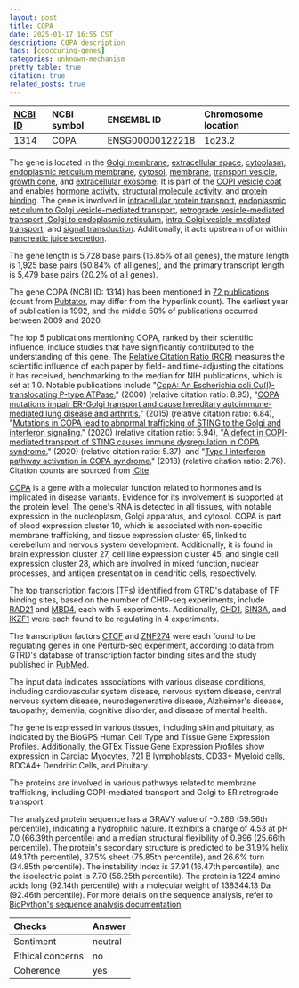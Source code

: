 ```yaml
---
layout: post
title: COPA
date: 2025-01-17 16:55 CST
description: COPA description
tags: [cooccuring-genes]
categories: unknown-mechanism
pretty_table: true
citation: true
related_posts: true
---
```




| [NCBI ID](https://www.ncbi.nlm.nih.gov/gene/1314) | NCBI symbol | ENSEMBL ID | Chromosome location |
| :-------- | :------- | :-------- | :------- |
| 1314  | COPA | ENSG00000122218 | 1q23.2 |



The gene is located in the [Golgi membrane](https://amigo.geneontology.org/amigo/term/GO:0000139), [extracellular space](https://amigo.geneontology.org/amigo/term/GO:0005615), [cytoplasm](https://amigo.geneontology.org/amigo/term/GO:0005737), [endoplasmic reticulum membrane](https://amigo.geneontology.org/amigo/term/GO:0005789), [cytosol](https://amigo.geneontology.org/amigo/term/GO:0005829), [membrane](https://amigo.geneontology.org/amigo/term/GO:0016020), [transport vesicle](https://amigo.geneontology.org/amigo/term/GO:0030133), [growth cone](https://amigo.geneontology.org/amigo/term/GO:0030426), and [extracellular exosome](https://amigo.geneontology.org/amigo/term/GO:0070062). It is part of the [COPI vesicle coat](https://amigo.geneontology.org/amigo/term/GO:0030126) and enables [hormone activity](https://amigo.geneontology.org/amigo/term/GO:0005179), [structural molecule activity](https://amigo.geneontology.org/amigo/term/GO:0005198), and [protein binding](https://amigo.geneontology.org/amigo/term/GO:0005515). The gene is involved in [intracellular protein transport](https://amigo.geneontology.org/amigo/term/GO:0006886), [endoplasmic reticulum to Golgi vesicle-mediated transport](https://amigo.geneontology.org/amigo/term/GO:0006888), [retrograde vesicle-mediated transport, Golgi to endoplasmic reticulum](https://amigo.geneontology.org/amigo/term/GO:0006890), [intra-Golgi vesicle-mediated transport](https://amigo.geneontology.org/amigo/term/GO:0006891), and [signal transduction](https://amigo.geneontology.org/amigo/term/GO:0007165). Additionally, it acts upstream of or within [pancreatic juice secretion](https://amigo.geneontology.org/amigo/term/GO:0030157).


The gene length is 5,728 base pairs (15.85% of all genes), the mature length is 1,925 base pairs (50.84% of all genes), and the primary transcript length is 5,479 base pairs (20.2% of all genes).


The gene COPA (NCBI ID: 1314) has been mentioned in [72 publications](https://pubmed.ncbi.nlm.nih.gov/?term=%22COPA%22) (count from [Pubtator](https://academic.oup.com/nar/article/47/W1/W587/5494727), may differ from the hyperlink count). The earliest year of publication is 1992, and the middle 50% of publications occurred between 2009 and 2020.


The top 5 publications mentioning COPA, ranked by their scientific influence, include studies that have significantly contributed to the understanding of this gene. The [Relative Citation Ratio (RCR)](https://journals.plos.org/plosbiology/article?id=10.1371/journal.pbio.1002541) measures the scientific influence of each paper by field- and time-adjusting the citations it has received, benchmarking to the median for NIH publications, which is set at 1.0. Notable publications include "[CopA: An Escherichia coli Cu(I)-translocating P-type ATPase.](https://pubmed.ncbi.nlm.nih.gov/10639134)" (2000) (relative citation ratio: 8.95), "[COPA mutations impair ER-Golgi transport and cause hereditary autoimmune-mediated lung disease and arthritis.](https://pubmed.ncbi.nlm.nih.gov/25894502)" (2015) (relative citation ratio: 6.84), "[Mutations in COPA lead to abnormal trafficking of STING to the Golgi and interferon signaling.](https://pubmed.ncbi.nlm.nih.gov/32725128)" (2020) (relative citation ratio: 5.94), "[A defect in COPI-mediated transport of STING causes immune dysregulation in COPA syndrome.](https://pubmed.ncbi.nlm.nih.gov/32725126)" (2020) (relative citation ratio: 5.37), and "[Type I interferon pathway activation in COPA syndrome.](https://pubmed.ncbi.nlm.nih.gov/29030294)" (2018) (relative citation ratio: 2.76). Citation counts are sourced from [iCite](https://icite.od.nih.gov).


[COPA](https://www.proteinatlas.org/ENSG00000122218-COPA) is a gene with a molecular function related to hormones and is implicated in disease variants. Evidence for its involvement is supported at the protein level. The gene's RNA is detected in all tissues, with notable expression in the nucleoplasm, Golgi apparatus, and cytosol. COPA is part of blood expression cluster 10, which is associated with non-specific membrane trafficking, and tissue expression cluster 65, linked to cerebellum and nervous system development. Additionally, it is found in brain expression cluster 27, cell line expression cluster 45, and single cell expression cluster 28, which are involved in mixed function, nuclear processes, and antigen presentation in dendritic cells, respectively.


The top transcription factors (TFs) identified from GTRD's database of TF binding sites, based on the number of CHIP-seq experiments, include [RAD21](https://www.ncbi.nlm.nih.gov/gene/5885) and [MBD4](https://www.ncbi.nlm.nih.gov/gene/8930), each with 5 experiments. Additionally, [CHD1](https://www.ncbi.nlm.nih.gov/gene/1105), [SIN3A](https://www.ncbi.nlm.nih.gov/gene/25942), and [IKZF1](https://www.ncbi.nlm.nih.gov/gene/10320) were each found to be regulating in 4 experiments.


The transcription factors [CTCF](https://www.ncbi.nlm.nih.gov/gene/8243) and [ZNF274](https://www.ncbi.nlm.nih.gov/gene/9968) were each found to be regulating genes in one Perturb-seq experiment, according to data from GTRD's database of transcription factor binding sites and the study published in [PubMed](https://pubmed.ncbi.nlm.nih.gov/35688146/).


The input data indicates associations with various disease conditions, including cardiovascular system disease, nervous system disease, central nervous system disease, neurodegenerative disease, Alzheimer's disease, tauopathy, dementia, cognitive disorder, and disease of mental health.



The gene is expressed in various tissues, including skin and pituitary, as indicated by the BioGPS Human Cell Type and Tissue Gene Expression Profiles. Additionally, the GTEx Tissue Gene Expression Profiles show expression in Cardiac Myocytes, 721 B lymphoblasts, CD33+ Myeloid cells, BDCA4+ Dendritic Cells, and Pituitary.


The proteins are involved in various pathways related to membrane trafficking, including COPI-mediated transport and Golgi to ER retrograde transport.



The analyzed protein sequence has a GRAVY value of -0.286 (59.56th percentile), indicating a hydrophilic nature. It exhibits a charge of 4.53 at pH 7.0 (66.39th percentile) and a median structural flexibility of 0.996 (25.66th percentile). The protein's secondary structure is predicted to be 31.9% helix (49.17th percentile), 37.5% sheet (75.85th percentile), and 26.6% turn (34.85th percentile). The instability index is 37.91 (16.47th percentile), and the isoelectric point is 7.70 (56.25th percentile). The protein is 1224 amino acids long (92.14th percentile) with a molecular weight of 138344.13 Da (92.46th percentile). For more details on the sequence analysis, refer to [BioPython's sequence analysis documentation](https://biopython.org/docs/1.75/api/Bio.SeqUtils.ProtParam.html).





| Checks    | Answer |
| :-------- | :------- |
| Sentiment  | neutral   |
| Ethical concerns | no     |
| Coherence    | yes    |
